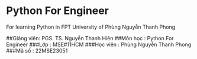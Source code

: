 # Python For Engineer
For learning Python in FPT University of Phùng Nguyễn Thanh Phong

##Giảng viên: PGS. TS. Nguyễn Thanh Hiên
##Môn học : Python For Engineer
###Lớp : MSE#11HCM
###Học viên : Phùng Nguyễn Thanh Phong
###Mã số : 22MSE23051
